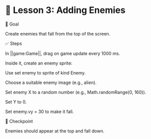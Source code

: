 # 👾 Lesson 3: Adding Enemies

🎯 Goal

Create enemies that fall from the top of the screen.

✅ Steps

In ||game:Game||, drag on game update every 1000 ms.

Inside it, create an enemy sprite:

Use set enemy to sprite of kind Enemy.

Choose a suitable enemy image (e.g., alien).

Set enemy X to a random number (e.g., Math.randomRange(0, 160)).

Set Y to 0.

Set enemy.vy = 30 to make it fall.

🧪 Checkpoint

Enemies should appear at the top and fall down.